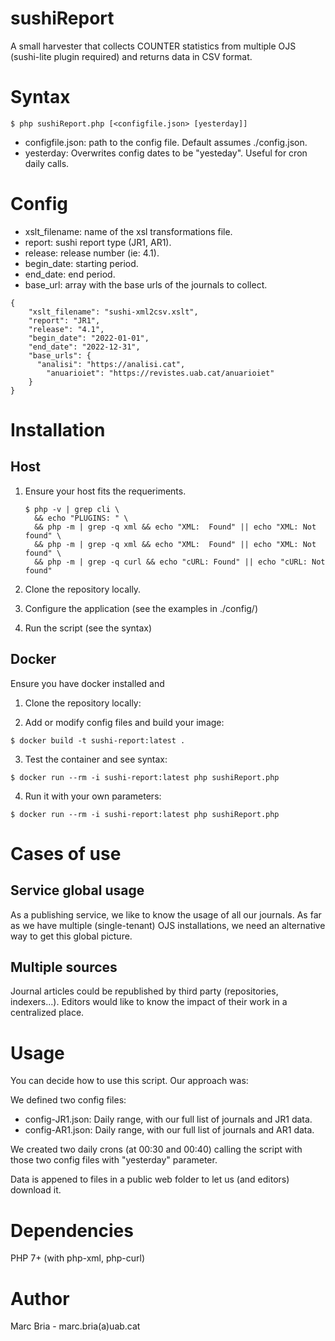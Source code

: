 # sushiReport
A small harvester that collects COUNTER statistics from multiple OJS (sushi-lite plugin required) and returns data in CSV format.

# Syntax
```
$ php sushiReport.php [<configfile.json> [yesterday]]
```

- configfile.json: path to the config file. Default assumes ./config.json.
- yesterday: Overwrites config dates to be "yesteday". Useful for cron daily calls.


# Config 

- xslt_filename: name of the xsl transformations file.
- report: sushi report type (JR1, AR1).
- release: release number (ie: 4.1).
- begin_date: starting period.
- end_date: end period.
- base_url: array with the base urls of the journals to collect.

```
{
    "xslt_filename": "sushi-xml2csv.xslt",
    "report": "JR1",
    "release": "4.1",
    "begin_date": "2022-01-01",
    "end_date": "2022-12-31",
    "base_urls": {
      "analisi": "https://analisi.cat",
	    "anuarioiet": "https://revistes.uab.cat/anuarioiet"
    }
}
```

# Installation

## Host 

1. Ensure your host fits the requeriments.

   ```
   $ php -v | grep cli \
     && echo "PLUGINS: " \
     && php -m | grep -q xml && echo "XML:  Found" || echo "XML: Not found" \
     && php -m | grep -q xml && echo "XML:  Found" || echo "XML: Not found" \
     && php -m | grep -q curl && echo "cURL: Found" || echo "cURL: Not found" 
   ```

2. Clone the repository locally.
3. Configure the application (see the examples in ./config/)
4. Run the script (see the syntax)

## Docker

Ensure you have docker installed and 

1. Clone the repository locally:

2. Add or modify config files and build your image:

```$ docker build -t sushi-report:latest .```

3. Test the container and see syntax:

```$ docker run --rm -i sushi-report:latest php sushiReport.php```

4. Run it with your own parameters:

```$ docker run --rm -i sushi-report:latest php sushiReport.php```

<!-- TODO: Alternatively, you can avoid all this steps using the image in docker hub
and creating a file volume with your personalized config.json:
```$ docker run --rm -v "$(pwd)"/myconfig.json:/usr/share/sushiReport/config.json:ro``` -->

# Cases of use

## Service global usage

As a publishing service, we like to know the usage of all our journals. 
As far as we have multiple (single-tenant) OJS installations, we need
an alternative way to get this global picture.

## Multiple sources

Journal articles could be republished by third party (repositories, indexers...).
Editors would like to know the impact of their work in a centralized place.

# Usage

You can decide how to use this script. Our approach was:

We defined two config files:
- config-JR1.json: Daily range, with our full list of journals and JR1 data.
- config-AR1.json: Daily range, with our full list of journals and AR1 data.

We created two daily crons (at 00:30 and 00:40) calling the script with those
two config files with "yesterday" parameter.

Data is appened to files in a public web folder to let us (and editors) download it.

# Dependencies
PHP 7+ (with php-xml, php-curl)

# Author
Marc Bria - marc.bria(a)uab.cat
